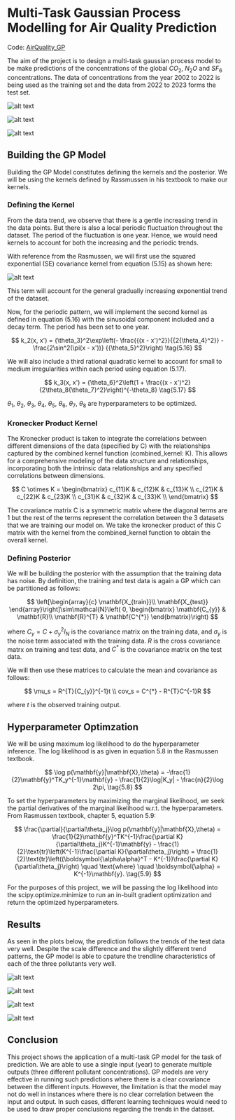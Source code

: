 # Multi-Task Gaussian Process Modelling for Air Quality Prediction

Code: [AirQuality_GP](AirQuality_GP.ipynb)

The aim of the project is to design a multi-task gaussian process model to be make predictions of the concentrations of the global $CO_{2}$, $N_{2}O$ and $SF_{6}$ concentrations. The data of concentrations from the year 2002 to 2022 is being used as the training set and the data from 2022 to 2023 forms the test set. 

![alt text](images/CO2_DataViz.png "CO2 Dataset")

![alt text](images/N2O_DataViz.png "N2O Dataset")

![alt text](images/SF6_DataViz.png "SF6 Dataset")

## Building the GP Model
Building the GP Model constitutes defining the kernels and the posterior. We will be using the kernels defined by Rassmussen in his textbook to make our kernels.
### Defining the Kernel
From the data trend, we observe that there is a gentle increasing trend in the data points. But there is also a local periodic fluctuation throughout the dataset. The period of the fluctuation is one year. Hence, we would need kernels to account for both the increasing and the periodic trends.

With reference from the Rasmussen, we will first use the squared exponential (SE) covariance kernel from equation (5.15) as shown here:

![alt text](images/EQN_515.png "Equation 5.15")

This term will account for the general gradually increasing exponential trend of the dataset.

Now, for the periodic pattern, we will implement the second kernel as defined in equation (5.16) with the sinusoidal component included and a decay term. The period has been set to one year.

$$
k_2(x, x') = {\theta_3}^2\exp\left(- \frac{{(x - x')^2}}{{2{\theta_4}^2}} - \frac{2\sin^2(\pi(x - x'))} {{\theta_5}^2}\right) \tag{5.16}
$$

We will also include a third rational quadratic kernel to account for small to medium irregularities within each period using equation (5.17).

$$
k_3(x, x') = {\theta_6}^2\left(1 + \frac{(x - x')^2}{2\theta_8{\theta_7}^2}\right)^{-\theta_8} \tag{5.17}
$$

$\theta_1$, $\theta_2$, $\theta_3$, $\theta_4$, $\theta_5$, $\theta_6$, $\theta_7$, $\theta_8$ are hyperparameters to be optimized.
### Kronecker Product Kernel
The Kronecker product is taken to integrate the correlations between different dimensions of the data (specified by C) with the relationships captured by the combined kernel function (combined_kernel: K). This allows for a comprehensive modeling of the data structure and relationships, incorporating both the intrinsic data relationships and any specified correlations between dimensions.

$$
C \otimes K = 
\begin{bmatrix}
c_{11}K & c_{12}K & c_{13}K \\
c_{21}K & c_{22}K & c_{23}K \\
c_{31}K & c_{32}K & c_{33}K \\
\end{bmatrix}
$$

The covariance matrix C is a symmetric matrix where the diagonal terms are 1 but the rest of the terms represent the correlation between the 3 datasets that we are training our model on. We take the kronecker product of this C matrix with the kernel from the combined_kernel function to obtain the overall kernel. 

### Defining Posterior
We will be building the posterior with the assumption that the training data has noise. By definition, the training and test data is again a GP which can be partitioned as follows:

$$
\left[\begin{array}{c}
\mathbf{X_{train}}\\
\mathbf{X_{test}}
\end{array}\right]\sim\mathcal{N}\left( 0, \begin{bmatrix}
\mathbf{C_{y}} & \mathbf{R}\\
\mathbf{R}^{T} & \mathbf{C^{*}}
\end{bmatrix}\right)
$$

where $C_{y} = C + {\sigma_y}^2 I_N$ is the covariance matrix on the training data, and $\sigma_y$ is the noise term associated with the training data. $R$ is the cross covariance matrx on training and test data, and $C^{*}$ is the covariance matrix on the test data. 

We will then use these matrices to calculate the mean and covariance as follows:

$$
\mu_s = R^{T}{C_{y}}^{-1}t \\
cov_s = C^{*} - R^{T}C^{-1}R
$$

where $t$ is the observed training output.

## Hyperparameter Optimzation
We will be using maximum log likelihood to do the hyperparameter inference. The log likelihood is as given in equation 5.8 in the Rasmussen textbook.

$$
\log p(\mathbf{y}|\mathbf{X},\theta) = -\frac{1}{2}\mathbf{y}^TK_y^{-1}\mathbf{y} - \frac{1}{2}\log|K_y| - \frac{n}{2}\log 2\pi,
\tag{5.8}
$$

To set the hyperparameters by maximizing the marginal likelihood, we seek the partial derivatives of the marginal likelihood w.r.t. the hyperparameters. From Rasmussen textbook, chapter 5, equation 5.9:

$$
\frac{\partial}{\partial\theta_j}\log p(\mathbf{y}|\mathbf{X},\theta) = \frac{1}{2}\mathbf{y}^TK^{-1}\frac{\partial K}{\partial\theta_j}K^{-1}\mathbf{y} - \frac{1}{2}\text{tr}\left(K^{-1}\frac{\partial K}{\partial\theta_j}\right)
= \frac{1}{2}\text{tr}\left((\boldsymbol{\alpha\alpha}^T - K^{-1})\frac{\partial K}{\partial\theta_j}\right) \quad \text{where} \quad \boldsymbol{\alpha} = K^{-1}\mathbf{y}. \tag{5.9}
$$

For the purposes of this project, we will be passing the log likelihood into the scipy.optimize.minimize to run an in-built gradient optimization and return the optimized hyperparameters.

## Results
As seen in the plots below, the prediction follows the trends of the test data very well. Despite the scale difference and the slightly different trend patterns, the GP model is able to cpature the trendline characteristics of each of the three pollutants very well.

![alt text](images/Combined_Prediction.png "Combined Prediction")

![alt text](images/CO2_Prediction.png "CO2 Prediction")

![alt text](images/N2O_Prediction.png "N2O Prediction")

![alt text](images/SF6_Prediction.png "SF6 Prediction")

## Conclusion
This project shows the application of a multi-task GP model for the task of prediction. We are able to use a single input (year) to generate multiple outputs (three different pollutant concentrations). GP models are very effective in running such predictions where there is a clear covariance between the different inputs. However, the limitation is that the model may not do well in instances where there is no clear correlation between the input and output. In such cases, different learning techniques would need to be used to draw proper conclusions regarding the trends in the dataset.
